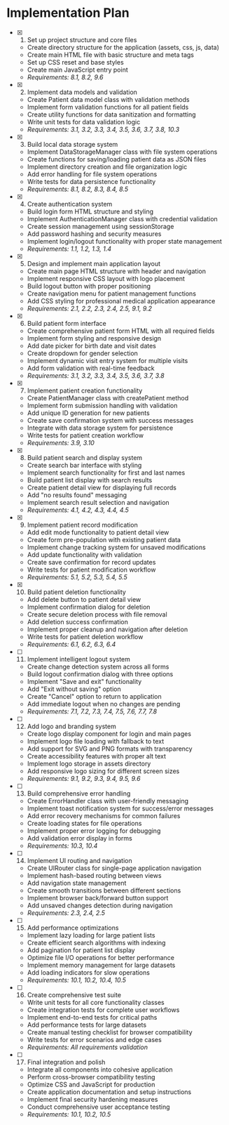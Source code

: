 # Implementation Plan

- [x] 1. Set up project structure and core files

  - Create directory structure for the application (assets, css, js, data)
  - Create main HTML file with basic structure and meta tags
  - Set up CSS reset and base styles
  - Create main JavaScript entry point
  - _Requirements: 8.1, 8.2, 9.6_

- [x] 2. Implement data models and validation

  - Create Patient data model class with validation methods
  - Implement form validation functions for all patient fields
  - Create utility functions for data sanitization and formatting
  - Write unit tests for data validation logic
  - _Requirements: 3.1, 3.2, 3.3, 3.4, 3.5, 3.6, 3.7, 3.8, 10.3_

- [x] 3. Build local data storage system

  - Implement DataStorageManager class with file system operations
  - Create functions for saving/loading patient data as JSON files
  - Implement directory creation and file organization logic
  - Add error handling for file system operations
  - Write tests for data persistence functionality
  - _Requirements: 8.1, 8.2, 8.3, 8.4, 8.5_

- [x] 4. Create authentication system

  - Build login form HTML structure and styling
  - Implement AuthenticationManager class with credential validation
  - Create session management using sessionStorage
  - Add password hashing and security measures
  - Implement login/logout functionality with proper state management
  - _Requirements: 1.1, 1.2, 1.3, 1.4_

- [x] 5. Design and implement main application layout

  - Create main page HTML structure with header and navigation
  - Implement responsive CSS layout with logo placement
  - Build logout button with proper positioning
  - Create navigation menu for patient management functions
  - Add CSS styling for professional medical application appearance
  - _Requirements: 2.1, 2.2, 2.3, 2.4, 2.5, 9.1, 9.2_

- [x] 6. Build patient form interface

  - Create comprehensive patient form HTML with all required fields
  - Implement form styling and responsive design
  - Add date picker for birth date and visit dates
  - Create dropdown for gender selection
  - Implement dynamic visit entry system for multiple visits
  - Add form validation with real-time feedback
  - _Requirements: 3.1, 3.2, 3.3, 3.4, 3.5, 3.6, 3.7, 3.8_

- [x] 7. Implement patient creation functionality

  - Create PatientManager class with createPatient method
  - Implement form submission handling with validation
  - Add unique ID generation for new patients
  - Create save confirmation system with success messages
  - Integrate with data storage system for persistence
  - Write tests for patient creation workflow
  - _Requirements: 3.9, 3.10_

- [x] 8. Build patient search and display system

  - Create search bar interface with styling
  - Implement search functionality for first and last names
  - Build patient list display with search results
  - Create patient detail view for displaying full records
  - Add "no results found" messaging
  - Implement search result selection and navigation
  - _Requirements: 4.1, 4.2, 4.3, 4.4, 4.5_

- [x] 9. Implement patient record modification

  - Add edit mode functionality to patient detail view
  - Create form pre-population with existing patient data
  - Implement change tracking system for unsaved modifications
  - Add update functionality with validation
  - Create save confirmation for record updates
  - Write tests for patient modification workflow
  - _Requirements: 5.1, 5.2, 5.3, 5.4, 5.5_

- [x] 10. Build patient deletion functionality

  - Add delete button to patient detail view
  - Implement confirmation dialog for deletion
  - Create secure deletion process with file removal
  - Add deletion success confirmation
  - Implement proper cleanup and navigation after deletion
  - Write tests for patient deletion workflow
  - _Requirements: 6.1, 6.2, 6.3, 6.4_

- [ ] 11. Implement intelligent logout system

  - Create change detection system across all forms
  - Build logout confirmation dialog with three options
  - Implement "Save and exit" functionality
  - Add "Exit without saving" option
  - Create "Cancel" option to return to application
  - Add immediate logout when no changes are pending
  - _Requirements: 7.1, 7.2, 7.3, 7.4, 7.5, 7.6, 7.7, 7.8_

- [ ] 12. Add logo and branding system

  - Create logo display component for login and main pages
  - Implement logo file loading with fallback to text
  - Add support for SVG and PNG formats with transparency
  - Create accessibility features with proper alt text
  - Implement logo storage in assets directory
  - Add responsive logo sizing for different screen sizes
  - _Requirements: 9.1, 9.2, 9.3, 9.4, 9.5, 9.6_

- [ ] 13. Build comprehensive error handling

  - Create ErrorHandler class with user-friendly messaging
  - Implement toast notification system for success/error messages
  - Add error recovery mechanisms for common failures
  - Create loading states for file operations
  - Implement proper error logging for debugging
  - Add validation error display in forms
  - _Requirements: 10.3, 10.4_

- [ ] 14. Implement UI routing and navigation

  - Create UIRouter class for single-page application navigation
  - Implement hash-based routing between views
  - Add navigation state management
  - Create smooth transitions between different sections
  - Implement browser back/forward button support
  - Add unsaved changes detection during navigation
  - _Requirements: 2.3, 2.4, 2.5_

- [ ] 15. Add performance optimizations

  - Implement lazy loading for large patient lists
  - Create efficient search algorithms with indexing
  - Add pagination for patient list display
  - Optimize file I/O operations for better performance
  - Implement memory management for large datasets
  - Add loading indicators for slow operations
  - _Requirements: 10.1, 10.2, 10.4, 10.5_

- [ ] 16. Create comprehensive test suite

  - Write unit tests for all core functionality classes
  - Create integration tests for complete user workflows
  - Implement end-to-end tests for critical paths
  - Add performance tests for large datasets
  - Create manual testing checklist for browser compatibility
  - Write tests for error scenarios and edge cases
  - _Requirements: All requirements validation_

- [ ] 17. Final integration and polish
  - Integrate all components into cohesive application
  - Perform cross-browser compatibility testing
  - Optimize CSS and JavaScript for production
  - Create application documentation and setup instructions
  - Implement final security hardening measures
  - Conduct comprehensive user acceptance testing
  - _Requirements: 10.1, 10.2, 10.5_
